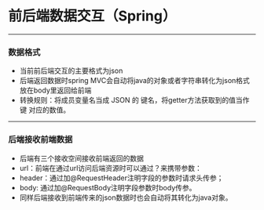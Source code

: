 # 前后端数据交互（Spring）
---
### 数据格式
+ 当前前后端交互的主要格式为json
+ 后端返回数据时spring MVC会自动将java的对象或者字符串转化为json格式放在body里返回给前端
+ 转换规则：将成员变量名当成 JSON 的 键名，将getter方法获取到的值当作 键 对应的数值。

---
### 后端接收前端数据
* 后端有三个接收空间接收前端返回的数据
* url：前端在通过url访问后端资源时可以通过？来携带参数：
* header：通过加@RequestHeader注明字段的参数时请求头传参；
* body: 通过加@RequestBody注明字段参数时body传参。
* 同样后端接收到前端传来的json数据时也会自动将其转化为java对象。
